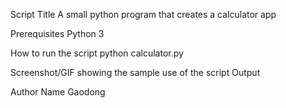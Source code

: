 Script Title
A small python program that creates a calculator app

Prerequisites
Python 3

How to run the script
python calculator.py

Screenshot/GIF showing the sample use of the script
Output

Author Name
Gaodong
